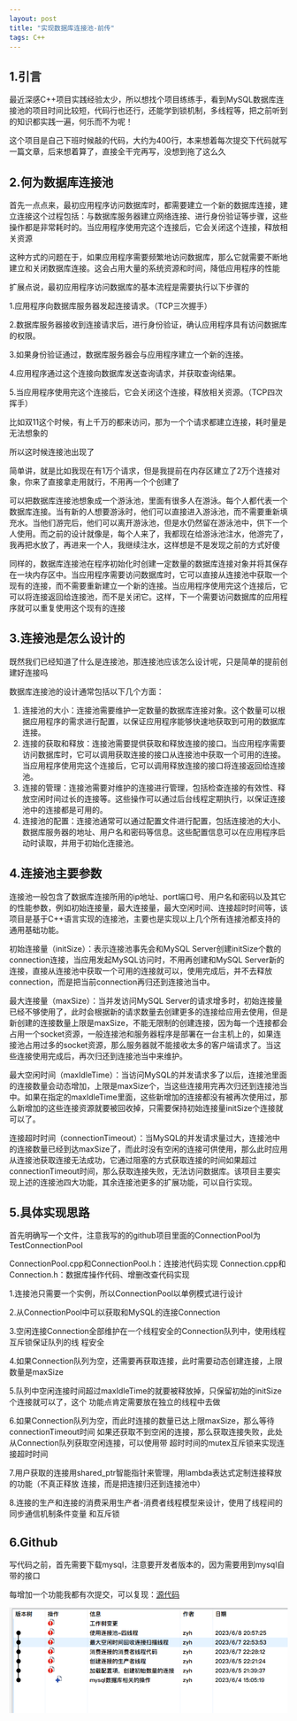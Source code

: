 ```yaml
---
layout: post
title: "实现数据库连接池-前传"
tags: C++
---
```


## 1.引言

最近深感C++项目实践经验太少，所以想找个项目练练手，看到MySQL数据库连接池的项目时间比较短，代码行也还行，还能学到锁机制，多线程等，把之前听到的知识都实践一遍，何乐而不为呢！

这个项目是自己下班时候敲的代码，大约为400行，本来想着每次提交下代码就写一篇文章，后来想着算了，直接全干完再写，没想到拖了这么久

## 2.何为数据库连接池

首先一点点来，最初应用程序访问数据库时，都需要建立一个新的数据库连接，建立连接这个过程包括：与数据库服务器建立网络连接、进行身份验证等步骤，这些操作都是非常耗时的。当应用程序使用完这个连接后，它会关闭这个连接，释放相关资源

这种方式的问题在于，如果应用程序需要频繁地访问数据库，那么它就需要不断地建立和关闭数据库连接。这会占用大量的系统资源和时间，降低应用程序的性能

扩展点说，最初应用程序访问数据库的基本流程是需要执行以下步骤的

1.应用程序向数据库服务器发起连接请求。（TCP三次握手）

2.数据库服务器接收到连接请求后，进行身份验证，确认应用程序具有访问数据库的权限。

3.如果身份验证通过，数据库服务器会与应用程序建立一个新的连接。

4.应用程序通过这个连接向数据库发送查询请求，并获取查询结果。

5.当应用程序使用完这个连接后，它会关闭这个连接，释放相关资源。（TCP四次挥手）

比如双11这个时候，有上千万的都来访问，那为一个个请求都建立连接，耗时量是无法想象的

所以这时候连接池出现了

简单讲，就是比如我现在有1万个请求，但是我提前在内存区建立了2万个连接对象，你来了直接拿走用就行，不用再一个个创建了

可以把数据库连接池想象成一个游泳池，里面有很多人在游泳。每个人都代表一个数据库连接。当有新的人想要游泳时，他们可以直接进入游泳池，而不需要重新填充水。当他们游完后，他们可以离开游泳池，但是水仍然留在游泳池中，供下一个人使用。而之前的设计就像是，每个人来了，我都现在给游泳池注水，他游完了，我再把水放了，再进来一个人，我继续注水，这样想是不是发现之前的方式好傻

同样的，数据库连接池在程序初始化时创建一定数量的数据库连接对象并将其保存在一块内存区中。当应用程序需要访问数据库时，它可以直接从连接池中获取一个现有的连接，而不需要重新建立一个新的连接。当应用程序使用完这个连接后，它可以将连接返回给连接池，而不是关闭它。这样，下一个需要访问数据库的应用程序就可以重复使用这个现有的连接

## 3.连接池是怎么设计的

既然我们已经知道了什么是连接池，那连接池应该怎么设计呢，只是简单的提前创建好连接吗

数据库连接池的设计通常包括以下几个方面：

1. 连接池的大小：连接池需要维护一定数量的数据库连接对象。这个数量可以根据应用程序的需求进行配置，以保证应用程序能够快速地获取到可用的数据库连接。
2. 连接的获取和释放：连接池需要提供获取和释放连接的接口。当应用程序需要访问数据库时，它可以调用获取连接的接口从连接池中获取一个可用的连接。当应用程序使用完这个连接后，它可以调用释放连接的接口将连接返回给连接池。
3. 连接的管理：连接池需要对维护的连接进行管理，包括检查连接的有效性、释放空闲时间过长的连接等。这些操作可以通过后台线程定期执行，以保证连接池中的连接都是可用的。
4. 连接池的配置：连接池通常可以通过配置文件进行配置，包括连接池的大小、数据库服务器的地址、用户名和密码等信息。这些配置信息可以在应用程序启动时读取，并用于初始化连接池。

## 4.连接池主要参数

连接池一般包含了数据库连接所用的ip地址、port端口号、用户名和密码以及其它的性能参数，例如初始连接量，最大连接量，最大空闲时间、连接超时时间等，该项目是基于C++语言实现的连接池，主要也是实现以上几个所有连接池都支持的通用基础功能。

初始连接量（initSize）：表示连接池事先会和MySQL Server创建initSize个数的connection连接，当应用发起MySQL访问时，不用再创建和MySQL Server新的连接，直接从连接池中获取一个可用的连接就可以，使用完成后，并不去释放connection，而是把当前connection再归还到连接池当中。

最大连接量（maxSize）：当并发访问MySQL Server的请求增多时，初始连接量已经不够使用了，此时会根据新的请求数量去创建更多的连接给应用去使用，但是新创建的连接数量上限是maxSize，不能无限制的创建连接，因为每一个连接都会占用一个socket资源，一般连接池和服务器程序是部署在一台主机上的，如果连接池占用过多的socket资源，那么服务器就不能接收太多的客户端请求了。当这些连接使用完成后，再次归还到连接池当中来维护。

最大空闲时间（maxIdleTime）：当访问MySQL的并发请求多了以后，连接池里面的连接数量会动态增加，上限是maxSize个，当这些连接用完再次归还到连接池当中。如果在指定的maxIdleTime里面，这些新增加的连接都没有被再次使用过，那么新增加的这些连接资源就要被回收掉，只需要保持初始连接量initSize个连接就可以了。

连接超时时间（connectionTimeout）：当MySQL的并发请求量过大，连接池中的连接数量已经到达maxSize了，而此时没有空闲的连接可供使用，那么此时应用从连接池获取连接无法成功，它通过阻塞的方式获取连接的时间如果超过connectionTimeout时间，那么获取连接失败，无法访问数据库。该项目主要实现上述的连接池四大功能，其余连接池更多的扩展功能，可以自行实现。

## 5.具体实现思路

首先明确写一个文件，注意我写的的github项目里面的ConnectionPool为TestConnectionPool

ConnectionPool.cpp和ConnectionPool.h：连接池代码实现
Connection.cpp和Connection.h：数据库操作代码、增删改查代码实现

1.连接池只需要一个实例，所以ConnectionPool以单例模式进行设计

2.从ConnectionPool中可以获取和MySQL的连接Connection

3.空闲连接Connection全部维护在一个线程安全的Connection队列中，使用线程互斥锁保证队列的线
程安全

4.如果Connection队列为空，还需要再获取连接，此时需要动态创建连接，上限数量是maxSize

5.队列中空闲连接时间超过maxIdleTime的就要被释放掉，只保留初始的initSize个连接就可以了，这个
功能点肯定需要放在独立的线程中去做

6.如果Connection队列为空，而此时连接的数量已达上限maxSize，那么等待connectionTimeout时间
如果还获取不到空闲的连接，那么获取连接失败，此处从Connection队列获取空闲连接，可以使用带
超时时间的mutex互斥锁来实现连接超时时间

7.用户获取的连接用shared_ptr智能指针来管理，用lambda表达式定制连接释放的功能（不真正释放
连接，而是把连接归还到连接池中）

8.连接的生产和连接的消费采用生产者-消费者线程模型来设计，使用了线程间的同步通信机制条件变量
和互斥锁

## 6.Github

写代码之前，首先需要下载mysql，注意要开发者版本的，因为需要用到mysql自带的接口



每增加一个功能我都有次提交，可以复现：[源代码](https://github.com/qingfenglan/TestConnectionPool)

![image-20230610214613437](/images/image-20230610214613437.png)
